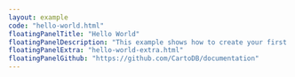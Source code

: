 ```yaml
---
layout: example
code: "hello-world.html"
floatingPanelTitle: "Hello World"
floatingPanelDescription: "This example shows how to create your first map using CARTO for deck.gl."
floatingPanelExtra: "hello-world-extra.html"
floatingPanelGithub: "https://github.com/CartoDB/documentation"
---
```

